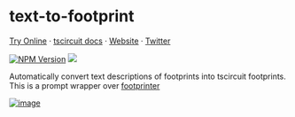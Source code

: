 # text-to-footprint

[Try Online](https://text-to-footprint.tscircuit.com) &middot; [tscircuit docs](https://docs.tscircuit.com) &middot; [Website](https://tscircuit.com) &middot; [Twitter](https://twitter.com/tscircuit)

[![NPM Version](https://img.shields.io/npm/v/tscircuit)](https://www.npmjs.com/package/tscircuit) [![](https://img.shields.io/github/stars/tscircuit/tscircuit)](https://github.com/tscircuit/tscircuit)

Automatically convert text descriptions of footprints into tscircuit footprints. This is a prompt wrapper over [footprinter](https://github.com/tscircuit/footprinter)

[![image](https://github.com/tscircuit/text-to-footprint/assets/1910070/d7baac7d-ef50-4daa-af67-1f01e641dcd6)](https://text-to-footprint.tscircuit.com)
